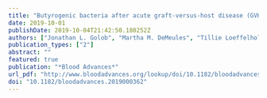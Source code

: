 ```yaml
---
title: "Butyrogenic bacteria after acute graft-versus-host disease (GVHD) are associated with the development of steroid-refractory GVHD"
date: 2019-10-01
publishDate: 2019-10-04T21:42:50.180252Z
authors: ["Jonathan L. Golob", "Martha M. DeMeules", "Tillie Loeffelholz", "Z. Z. Quinn", "Michael K. Dame", "Sabrina S. Silvestri", "Michael C. Wu", "Thomas M. Schmidt", "Tina L. Fiedler", "Matthew J. Hoostal", "Marco Mielcarek", "Jason Spence", "Steven A. Pergam", "David N. Fredricks"]
publication_types: ["2"]
abstract: ""
featured: true
publication: "*Blood Advances*"
url_pdf: "http://www.bloodadvances.org/lookup/doi/10.1182/bloodadvances.2019000362"
doi: "10.1182/bloodadvances.2019000362"
---
```


